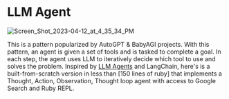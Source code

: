 # LLM Agent

![Screen_Shot_2023-04-12_at_4_35_34_PM](https://user-images.githubusercontent.com/4744549/233222264-2f373e68-8f94-43bc-a743-bc163c6b4c71.png)

This is a pattern popularized by AutoGPT & BabyAGI projects. With this pattern, an agent is given a set of tools and is tasked to complete a goal. In each step, the agent uses LLM to iteratively decide which tool to use and solves the problem. Inspired by [LLM Agents](https://github.com/mpaepper/llm_agents/tree/main/llm_agents) and LangChain, here's is a built-from-scratch version in less than [150 lines of ruby] that implements a Thought, Action, Observation, Thought loop agent with access to Google Search and Ruby REPL.  
